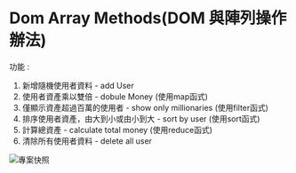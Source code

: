 # Dom Array Methods(DOM 與陣列操作辦法)

功能 : 
1. 新增隨機使用者資料 - add User
2. 使用者資產乘以雙倍 - dobule Money (使用map函式)
3. 僅顯示資產超過百萬的使用者 - show only millionaries (使用filter函式)
4. 排序使用者資產，由大到小或由小到大 - sort by user (使用sort函式)
5. 計算總資產 - calculate total money (使用reduce函式)
6. 清除所有使用者資料 - delete all user 

![專案快照](https://i.postimg.cc/nrGwKXY2/image.jpg)

